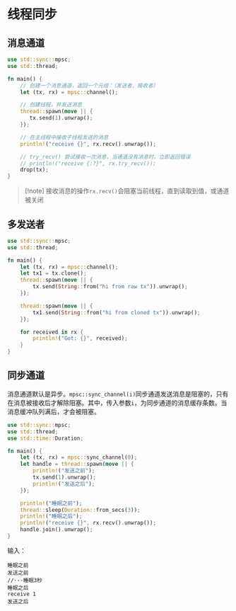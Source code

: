 # 线程同步

## 消息通道

```rust
use std::sync::mpsc;
use std::thread;

fn main() {
    // 创建一个消息通道，返回一个元组：（发送者，接收者）
    let (tx, rx) = mpsc::channel();

    // 创建线程，并发送消息
    thread::spawn(move || {
       tx.send(1).unwrap(); 
    });

    // 在主线程中接收子线程发送的消息
    println!("receive {}", rx.recv().unwrap());

    // try_recv() 尝试接收一次消息，当通道没有消息时，立即返回错误
    // println!("receive {:?}", rx.try_recv());
    drop(tx);
}
```

>[!note] 接收消息的操作`rx.recv()`会阻塞当前线程，直到读取到值，或通道被关闭

## 多发送者

```rust
use std::sync::mpsc;
use std::thread;

fn main() {
    let (tx, rx) = mpsc::channel();
    let tx1 = tx.clone();
    thread::spawn(move || {
        tx.send(String::from("hi from raw tx")).unwrap();
    });

    thread::spawn(move || {
        tx1.send(String::from("hi from cloned tx")).unwrap();
    });

    for received in rx {
        println!("Got: {}", received);
    }
}
```

## 同步通道

消息通道默认是异步。`mpsc::sync_channel(i)`同步通道发送消息是阻塞的，只有在消息被接收后才解除阻塞。其中，传入参数`i`，为同步通道的消息缓存条数。当消息缓冲队列满后，才会被阻塞。

```rust
use std::sync::mpsc;
use std::thread;
use std::time::Duration;

fn main() {
    let (tx, rx) = mpsc::sync_channel(0);
    let handle = thread::spawn(move || {
        println!("发送之前");
        tx.send(1).unwrap();
        println!("发送之后");
    });

    println!("睡眠之前"); 
    thread::sleep(Duration::from_secs(3)); 
    println!("睡眠之后"); 
    println!("receive {}", rx.recv().unwrap()); 
    handle.join().unwrap();
}
```

输入：
```
睡眠之前 
发送之前 
//···睡眠3秒 
睡眠之后 
receive 1 
发送之后
```